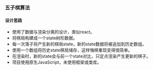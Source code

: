 ### 五子棋算法

#### 设计思路

- 使用了数据与渲染分离的设计，类似react。
- 将棋局构建成一个state树形数据。
- 每一次落子将产生新的棋局state，新的state数据将被追加到历史数组。
- 使用一个数组将历史state棋局储存，这样悔棋重现变得很简单。
- 在渲染时，新的state会与前一个state对比，只定点渲染产生更新的棋子。
- 项目使用原生JavaScript，未使用框架或类库。
